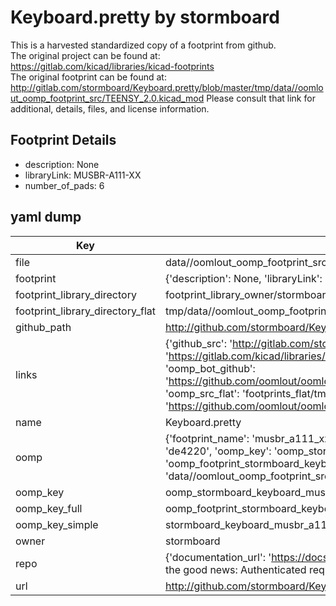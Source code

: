 # Keyboard.pretty by stormboard  
This is a harvested standardized copy of a footprint from github.  
The original project can be found at:  
https://gitlab.com/kicad/libraries/kicad-footprints  
The original footprint can be found at:
http://gitlab.com/stormboard/Keyboard.pretty/blob/master/tmp/data//oomlout_oomp_footprint_src/TEENSY_2.0.kicad_mod
Please consult that link for additional, details, files, and license information.  
## Footprint Details
* description: None  
* libraryLink: MUSBR-A111-XX  
* number_of_pads: 6  
## yaml dump  
| Key | Value |  
| --- | --- |  
| file | data//oomlout_oomp_footprint_src/Keyboard.pretty/MUSBR-A111-XX.kicad_mod |  
| footprint | {'description': None, 'libraryLink': 'MUSBR-A111-XX', 'number_of_pads': 6} |  
| footprint_library_directory | footprint_library_owner/stormboard_Keyboard.pretty |  
| footprint_library_directory_flat | tmp/data//oomlout_oomp_footprint_src/footprints_flat/stormboard_keyboard_musbr_a111_xx/working |  
| github_path | http://github.com/stormboard/Keyboard.pretty/blob/master/tmp/data//oomlout_oomp_footprint_src/MUSBR-A111-XX.kicad_mod |  
| links | {'github_src': 'http://gitlab.com/stormboard/Keyboard.pretty/blob/master/tmp/data//oomlout_oomp_footprint_src/TEENSY_2.0.kicad_mod', 'github_src_repo': 'https://gitlab.com/kicad/libraries/kicad-footprints', 'oomp_bot': 'tmp/data//oomlout_oomp_footprint_src/footprints/stormboard_keyboard_musbr_a111_xx/working', 'oomp_bot_github': 'https://github.com/oomlout/oomlout_oomp_footprint_bot/tree/main/tmp/data//oomlout_oomp_footprint_src/footprints/stormboard_keyboard_musbr_a111_xx/working', 'oomp_src_flat': 'footprints_flat/tmp/data//oomlout_oomp_footprint_src/footprints_flat/stormboard_keyboard_musbr_a111_xx/working', 'oomp_src_flat_github': 'https://github.com/oomlout/oomlout_oomp_footprint_src/tree/main/tmp/data//oomlout_oomp_footprint_src/footprints_flat/stormboard_keyboard_musbr_a111_xx/working'} |  
| name | Keyboard.pretty |  
| oomp | {'footprint_name': 'musbr_a111_xx', 'library_name': 'keyboard', 'md5': 'de4220f29760583fe737fd81b3045a26', 'md5_10': 'de4220f297', 'md5_5': 'de422', 'md5_6': 'de4220', 'oomp_key': 'oomp_stormboard_keyboard_musbr_a111_xx', 'oomp_key_extra': 'oomp_footprint_stormboard_keyboard_musbr_a111_xx', 'oomp_key_full': 'oomp_footprint_stormboard_keyboard_musbr_a111_xx_de4220', 'oomp_key_simple': 'stormboard_keyboard_musbr_a111_xx', 'original_filename': 'data//oomlout_oomp_footprint_src/Keyboard.pretty/MUSBR-A111-XX.kicad_mod', 'owner_name': 'stormboard'} |  
| oomp_key | oomp_stormboard_keyboard_musbr_a111_xx |  
| oomp_key_full | oomp_footprint_stormboard_keyboard_musbr_a111_xx |  
| oomp_key_simple | stormboard_keyboard_musbr_a111_xx |  
| owner | stormboard |  
| repo | {'documentation_url': 'https://docs.github.com/rest/overview/resources-in-the-rest-api#rate-limiting', 'message': "API rate limit exceeded for 84.66.142.224. (But here's the good news: Authenticated requests get a higher rate limit. Check out the documentation for more details.)"} |  
| url | http://github.com/stormboard/Keyboard.pretty |  

